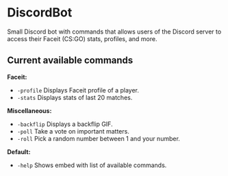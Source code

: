 # DiscordBot

Small Discord bot with commands that allows users of the Discord server to access their Faceit (CS:GO) stats, profiles, and more.

## Current available commands

**Faceit:**
- `-profile`  Displays Faceit profile of a player.
- `-stats`    Displays stats of last 20 matches.
  
**Miscellaneous:**
- `-backflip` Displays a backflip GIF.
- `-poll`     Take a vote on important matters.
- `-roll`     Pick a random number between 1 and your number.
  
**Default:**
- `-help`     Shows embed with list of available commands.
